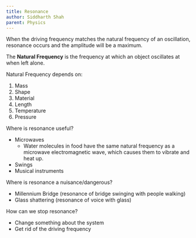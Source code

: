 ```yaml
---
title: Resonance
author: Siddharth Shah
parent: Physics
---
```


When the driving frequency matches the natural frequency of an oscillation, resonance occurs and the amplitude will be a maximum.

The **Natural Frequency** is the frequency at which an object oscillates at when left alone.



Natural Frequency depends on:

1. Mass
2. Shape
3. Material
4. Length
5. Temperature
6. Pressure

Where is resonance useful?

- Microwaves
    - Water molecules in food have the same natural frequency as a microwave electromagnetic wave, which causes them to vibrate and heat up.
- Swings
- Musical instruments

Where is resonance a nuisance/dangerous?

- Millennium Bridge (resonance of bridge swinging with people walking)
- Glass shattering (resonance of voice with glass)

How can we stop resonance?

- Change something about the system
- Get rid of the driving frequency